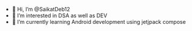 - 👋 Hi, I’m @SaikatDeb12
- 👀 I’m interested in DSA as well as DEV
- 🌱 I’m currently learning Android development using jetjpack compose

<!---
SaikatDeb12/SaikatDeb12 is a ✨ special ✨ repository because its `README.md` (this file) appears on your GitHub profile.
You can click the Preview link to take a look at your changes.
--->
